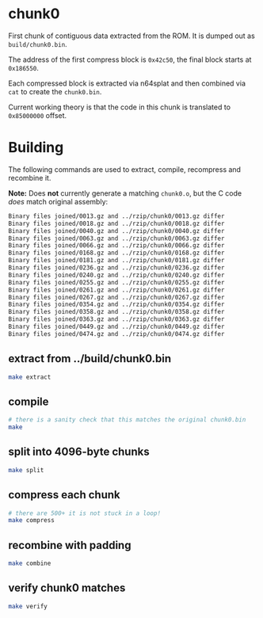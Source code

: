 # chunk0

First chunk of contiguous data extracted from the ROM. It is dumped out as `build/chunk0.bin`.

The address of the first compress block is `0x42c50`, the final block starts at `0x186550`.

Each compressed block is extracted via n64splat and then combined via `cat` to create the `chunk0.bin`.

Current working theory is that the code in this chunk is translated to `0x85000000` offset.

# Building

The following commands are used to extract, compile, recompress and recombine it.

**Note:**
Does **not** currently generate a matching `chunk0.o`, but the C code *does* match original assembly:

```sh
Binary files joined/0013.gz and ../rzip/chunk0/0013.gz differ
Binary files joined/0018.gz and ../rzip/chunk0/0018.gz differ
Binary files joined/0040.gz and ../rzip/chunk0/0040.gz differ
Binary files joined/0063.gz and ../rzip/chunk0/0063.gz differ
Binary files joined/0066.gz and ../rzip/chunk0/0066.gz differ
Binary files joined/0168.gz and ../rzip/chunk0/0168.gz differ
Binary files joined/0181.gz and ../rzip/chunk0/0181.gz differ
Binary files joined/0236.gz and ../rzip/chunk0/0236.gz differ
Binary files joined/0240.gz and ../rzip/chunk0/0240.gz differ
Binary files joined/0255.gz and ../rzip/chunk0/0255.gz differ
Binary files joined/0261.gz and ../rzip/chunk0/0261.gz differ
Binary files joined/0267.gz and ../rzip/chunk0/0267.gz differ
Binary files joined/0354.gz and ../rzip/chunk0/0354.gz differ
Binary files joined/0358.gz and ../rzip/chunk0/0358.gz differ
Binary files joined/0363.gz and ../rzip/chunk0/0363.gz differ
Binary files joined/0449.gz and ../rzip/chunk0/0449.gz differ
Binary files joined/0474.gz and ../rzip/chunk0/0474.gz differ
```

## extract from ../build/chunk0.bin
```sh
make extract
```

## compile
```sh
# there is a sanity check that this matches the original chunk0.bin
make
```

## split into 4096-byte chunks
```sh
make split
```

## compress each chunk
```sh
# there are 500+ it is not stuck in a loop!
make compress
```

## recombine with padding
```sh
make combine
```

## verify chunk0 matches
```sh
make verify
```
